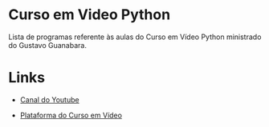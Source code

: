 # Curso em Video Python
Lista de programas referente às aulas do Curso em Vídeo Python ministrado do Gustavo Guanabara.

# Links
* [Canal do Youtube](https://www.youtube.com/watch?v=S9uPNppGsGo&list=PLvE-ZAFRgX8hnECDn1v9HNTI71veL3oW0)

* [Plataforma do Curso em Vídeo](https://www.cursoemvideo.com/cursos/)
